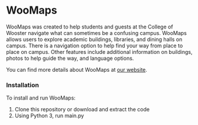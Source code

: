 # WooMaps
WooMaps was created to help students and guests at the College of Wooster navigate what can sometimes be a confusing campus. WooMaps allows users to explore academic buildings, libraries, and dining halls on campus. There is a navigation option to help find your way from place to place on campus. Other features include additional information on buildings, photos to help guide the way, and language options.

You can find more details about WooMaps at [our website](https://wooster-cs320-uidesign.github.io/woomaps/#/).

### Installation
To install and run WooMaps:
1.	Clone this repository or download and extract the code 
2.  Using Python 3, run main.py
